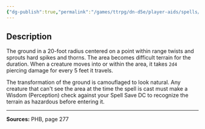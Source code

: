 ```yaml
---
{"dg-publish":true,"permalink":"/games/ttrpg/dn-d5e/player-aids/spells/level-2/spike-growth/","tags":["TTRPG/DND/5e","verbal","somatic","material","concentration"]}
---
```



## Description
The ground in a 20-foot radius centered on a point within range twists and sprouts hard spikes and thorns.
The area becomes difficult terrain for the duration.
When a creature moves into or within the area, it takes `2d4` piercing damage for every 5 feet it travels.

The transformation of the ground is camouflaged to look natural.
Any creature that can't see the area at the time the spell is cast must make a Wisdom (Perception) check against your Spell Save DC to recognize the terrain as hazardous before entering it.

---

**Sources:** PHB, page 277
